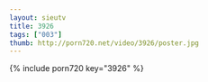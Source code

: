 ```yaml
--- 
layout: sieutv
title: 3926
tags: ["003"]
thumb: http://porn720.net/video/3926/poster.jpg
---
```

{% include porn720 key="3926" %} 
